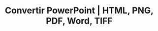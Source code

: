 ---
title: Convertir PowerPoint  | HTML, PNG, PDF, Word, TIFF
linktitle: Convertir PowerPoint
type: docs
weight: 20
url: /php-java/convert-powerpoint/
description: Cet article répertorie des sujets et des exemples de code qui peuvent être utilisés pour convertir PowerPoint (PPT, PPTX, ODP) en différents formats comme HTML, PNG, PDF, Word, TIFF, etc.
---